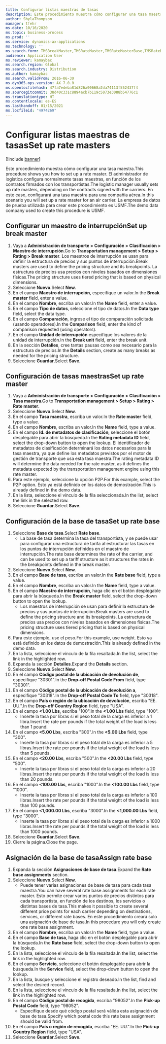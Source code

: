```yaml
---
title: Configurar listas maestras de tasas
description: Este procedimiento muestra cómo configurar una tasa maestra.
author: ShylaThompson
manager: tfehr
ms.date: 10/16/2020
ms.topic: business-process
ms.prod: ''
ms.service: dynamics-ax-applications
ms.technology: ''
ms.search.form: TMSBreakMaster,TMSRateMaster,TMSRateMasterBase,TMSRateBaseType, TMSRouteWorkbench
audience: Application User
ms.reviewer: kamaybac
ms.search.region: Global
ms.search.industry: Distribution
ms.author: kamaybac
ms.search.validFrom: 2016-06-30
ms.dyn365.ops.version: AX 7.0.0
ms.openlocfilehash: 47fa7edeba81d826a00668a2da74113f552437f4
ms.sourcegitcommit: 38d40c331c8894acb7b119c5073e3088b54776c1
ms.translationtype: HT
ms.contentlocale: es-ES
ms.lasthandoff: 01/15/2021
ms.locfileid: "4974269"
---
```

# <a name="set-up-rate-masters"></a><span data-ttu-id="599dc-103">Configurar listas maestras de tasas</span><span class="sxs-lookup"><span data-stu-id="599dc-103">Set up rate masters</span></span>

[!include [banner](../../includes/banner.md)]

<span data-ttu-id="599dc-104">Este procedimiento muestra cómo configurar una tasa maestra.</span><span class="sxs-lookup"><span data-stu-id="599dc-104">This procedure shows you how to set up a rate master.</span></span> <span data-ttu-id="599dc-105">El administrador de logística configura normalmente tasas maestras, en función de los contratos firmados con los transportistas.</span><span class="sxs-lookup"><span data-stu-id="599dc-105">The logistic manager usually sets up rate masters, depending on the contracts signed with the carriers.</span></span> <span data-ttu-id="599dc-106">En este caso, configurará una tasa maestra para una compañía aérea.</span><span class="sxs-lookup"><span data-stu-id="599dc-106">In this scenario you will set up a rate master for an air carrier.</span></span> <span data-ttu-id="599dc-107">La empresa de datos de prueba utilizada para crear este procedimiento es USMF.</span><span class="sxs-lookup"><span data-stu-id="599dc-107">The demo data company used to create this procedure is USMF.</span></span>

## <a name="set-up-break-master"></a><span data-ttu-id="599dc-108">Configurar un maestro de interrupción</span><span class="sxs-lookup"><span data-stu-id="599dc-108">Set up break master</span></span>

1. <span data-ttu-id="599dc-109">Vaya a **Administración de transporte > Configuración > Clasificación > Maestro de interrupción**.</span><span class="sxs-lookup"><span data-stu-id="599dc-109">Go to **Transportation management > Setup > Rating > Break master**.</span></span> <span data-ttu-id="599dc-110">Los maestros de interrupción se usan para definir la estructura de precios y sus puntos de interrupción.</span><span class="sxs-lookup"><span data-stu-id="599dc-110">Break masters are used to define the pricing structure and its breakpoints.</span></span> <span data-ttu-id="599dc-111">La estructura de precios usa precios con niveles basados en dimensiones físicas.</span><span class="sxs-lookup"><span data-stu-id="599dc-111">The pricing structure uses tiered pricing that is based on physical dimensions.</span></span>  
1. <span data-ttu-id="599dc-112">Seleccione **Nuevo**.</span><span class="sxs-lookup"><span data-stu-id="599dc-112">Select **New**.</span></span>
1. <span data-ttu-id="599dc-113">En el campo **Maestro de interrupción**, especifique un valor.</span><span class="sxs-lookup"><span data-stu-id="599dc-113">In the **Break master** field, enter a value.</span></span>
1. <span data-ttu-id="599dc-114">En el campo **Nombre**, escriba un valor.</span><span class="sxs-lookup"><span data-stu-id="599dc-114">In the **Name** field, enter a value.</span></span>
1. <span data-ttu-id="599dc-115">En el campo **Tipo de datos**, seleccione el tipo de datos.</span><span class="sxs-lookup"><span data-stu-id="599dc-115">In the **Data type** field, select the data type.</span></span>
1. <span data-ttu-id="599dc-116">En el campo **Comparación**, ingrese el tipo de comparación solicitada (usando operadores).</span><span class="sxs-lookup"><span data-stu-id="599dc-116">In the **Comparison** field, enter the kind of comparison requested (using operators).</span></span>
1. <span data-ttu-id="599dc-117">En el campo **Unidad de interrupción** especifique los valores de la unidad de interrupción.</span><span class="sxs-lookup"><span data-stu-id="599dc-117">In the **Break unit** field, enter the break unit.</span></span>
1. <span data-ttu-id="599dc-118">En la sección **Detalles**, cree tantas pausas como sea necesario para la estructura de precios.</span><span class="sxs-lookup"><span data-stu-id="599dc-118">In the **Details** section, create as many breaks as needed for the pricing structure.</span></span>
1. <span data-ttu-id="599dc-119">Seleccione **Guardar**.</span><span class="sxs-lookup"><span data-stu-id="599dc-119">Select **Save**.</span></span>

## <a name="set-up-rate-master"></a><span data-ttu-id="599dc-120">Configuración de tasas maestras</span><span class="sxs-lookup"><span data-stu-id="599dc-120">Set up rate master</span></span>

1. <span data-ttu-id="599dc-121">Vaya a **Administración de transporte > Configuración > Clasificación > Tasa maestra**.</span><span class="sxs-lookup"><span data-stu-id="599dc-121">Go to **Transportation management > Setup > Rating > Rate master**.</span></span>
1. <span data-ttu-id="599dc-122">Seleccione **Nuevo**.</span><span class="sxs-lookup"><span data-stu-id="599dc-122">Select **New**.</span></span>
1. <span data-ttu-id="599dc-123">En el campo **Tasa maestra**, escriba un valor.</span><span class="sxs-lookup"><span data-stu-id="599dc-123">In the **Rate master** field, type a value.</span></span>
1. <span data-ttu-id="599dc-124">En el campo **Nombre**, escriba un valor.</span><span class="sxs-lookup"><span data-stu-id="599dc-124">In the **Name** field, type a value.</span></span>
1. <span data-ttu-id="599dc-125">En el campo **Id. de metadatos de clasificación**, seleccione el botón desplegable para abrir la búsqueda.</span><span class="sxs-lookup"><span data-stu-id="599dc-125">In the **Rating metadata ID** field, select the drop-down button to open the lookup.</span></span> <span data-ttu-id="599dc-126">El identificador de metadatos de clasificación determinará los datos necesarios para la tasa maestra, ya que define los metadatos previstos por el motor de gestión de transporte que usa esta tasa maestra.</span><span class="sxs-lookup"><span data-stu-id="599dc-126">The rating metadata ID will determine the data needed for the rate master, as it defines the metadata expected by the transportation management engine using this rate master.</span></span>  
1. <span data-ttu-id="599dc-127">Para este ejemplo, seleccione la opción P2P.</span><span class="sxs-lookup"><span data-stu-id="599dc-127">For this example, select the P2P option.</span></span> <span data-ttu-id="599dc-128">Esto ya está definido en los datos de demostración.</span><span class="sxs-lookup"><span data-stu-id="599dc-128">This is already defined in the demo data.</span></span>
1. <span data-ttu-id="599dc-129">En la lista, seleccione el vínculo de la fila seleccionada.</span><span class="sxs-lookup"><span data-stu-id="599dc-129">In the list, select the link in the selected row.</span></span>
1. <span data-ttu-id="599dc-130">Seleccione **Guardar**.</span><span class="sxs-lookup"><span data-stu-id="599dc-130">Select **Save**.</span></span>

## <a name="set-up-rate-base"></a><span data-ttu-id="599dc-131">Configuración de la base de tasa</span><span class="sxs-lookup"><span data-stu-id="599dc-131">Set up rate base</span></span>

1. <span data-ttu-id="599dc-132">Seleccione **Base de tasa**.</span><span class="sxs-lookup"><span data-stu-id="599dc-132">Select **Rate base**.</span></span>
    * <span data-ttu-id="599dc-133">La base de tasa determina la tasa del transportista, y se puede usar para configurar una estructura de tarifa al estructurar las tasas en los puntos de interrupción definidos en el maestro de interrupción.</span><span class="sxs-lookup"><span data-stu-id="599dc-133">The rate base determines the rate of the carrier, and can be used to set up a tariff structure as it structures the rates in the breakpoints defined in the break master.</span></span>  
2. <span data-ttu-id="599dc-134">Seleccione **Nuevo**.</span><span class="sxs-lookup"><span data-stu-id="599dc-134">Select **New**.</span></span>
3. <span data-ttu-id="599dc-135">En el campo **Base de tasa**, escriba un valor.</span><span class="sxs-lookup"><span data-stu-id="599dc-135">In the **Rate base** field, type a value.</span></span>
4. <span data-ttu-id="599dc-136">En el campo **Nombre**, escriba un valor.</span><span class="sxs-lookup"><span data-stu-id="599dc-136">In the **Name** field, type a value.</span></span>
5. <span data-ttu-id="599dc-137">En el campo **Maestro de interrupción**, haga clic en el botón desplegable para abrir la búsqueda.</span><span class="sxs-lookup"><span data-stu-id="599dc-137">In the **Break master** field, select the drop-down button to open the lookup.</span></span>
    * <span data-ttu-id="599dc-138">Los maestros de interrupción se usan para definir la estructura de precios y sus puntos de interrupción.</span><span class="sxs-lookup"><span data-stu-id="599dc-138">Break masters are used to define the pricing structure and its breakpoints.</span></span> <span data-ttu-id="599dc-139">La estructura de precios usa precios con niveles basados en dimensiones físicas.</span><span class="sxs-lookup"><span data-stu-id="599dc-139">The pricing structure uses tiered pricing that is based on physical dimensions.</span></span>  
6. <span data-ttu-id="599dc-140">Para este ejemplo, use el peso.</span><span class="sxs-lookup"><span data-stu-id="599dc-140">For this example, use weight.</span></span> <span data-ttu-id="599dc-141">Esto ya está definido en los datos de demostración.</span><span class="sxs-lookup"><span data-stu-id="599dc-141">This is already defined in the demo data.</span></span>
7. <span data-ttu-id="599dc-142">En la lista, seleccione el vínculo de la fila resaltada.</span><span class="sxs-lookup"><span data-stu-id="599dc-142">In the list, select the link in the highlighted row.</span></span>
8. <span data-ttu-id="599dc-143">Expanda la sección **Detalles**.</span><span class="sxs-lookup"><span data-stu-id="599dc-143">Expand the **Details** section.</span></span>
9. <span data-ttu-id="599dc-144">Seleccione **Nuevo**.</span><span class="sxs-lookup"><span data-stu-id="599dc-144">Select **New**.</span></span>
10. <span data-ttu-id="599dc-145">En el campo **Código postal de la ubicación de devolución de**, especifique "30301".</span><span class="sxs-lookup"><span data-stu-id="599dc-145">In the **Drop-off Postal Code From** field, type "30301".</span></span>
11. <span data-ttu-id="599dc-146">En el campo **Código postal de la ubicación de devolución a**, especifique "30318".</span><span class="sxs-lookup"><span data-stu-id="599dc-146">In the **Drop-off Postal Code To** field, type "30318".</span></span>
12. <span data-ttu-id="599dc-147">En el campo **País o región de la ubicación de devolución**, escriba "EE. UU.".</span><span class="sxs-lookup"><span data-stu-id="599dc-147">In the **Drop-off Country Region** field, type "USA".</span></span>
13. <span data-ttu-id="599dc-148">En el campo **<1.00 Lbs**, escriba "100".</span><span class="sxs-lookup"><span data-stu-id="599dc-148">In the **<1.00 Lbs** field, type "100".</span></span>
    * <span data-ttu-id="599dc-149">Inserte la tasa por libras si el peso total de la carga es inferior a 1 libra.</span><span class="sxs-lookup"><span data-stu-id="599dc-149">Insert the rate per pounds if the total weight of the load is less than 1 pound.</span></span>  
14. <span data-ttu-id="599dc-150">En el campo **<5.00 Lbs**, escriba "300".</span><span class="sxs-lookup"><span data-stu-id="599dc-150">In the **<5.00 Lbs** field, type "300".</span></span>
    * <span data-ttu-id="599dc-151">Inserte la tasa por libras si el peso total de la carga es inferior a 5 libras.</span><span class="sxs-lookup"><span data-stu-id="599dc-151">Insert the rate per pounds if the total weight of the load is less than 5 pounds.</span></span>  
15. <span data-ttu-id="599dc-152">En el campo **<20.00 Lbs**, escriba "500".</span><span class="sxs-lookup"><span data-stu-id="599dc-152">In the **<20.00 Lbs** field, type "500".</span></span>
    * <span data-ttu-id="599dc-153">Inserte la tasa por libras si el peso total de la carga es inferior a 20 libras.</span><span class="sxs-lookup"><span data-stu-id="599dc-153">Insert the rate per pounds if the total weight of the load is less than 20 pounds.</span></span>  
16. <span data-ttu-id="599dc-154">En el campo **<100.00 Lbs**, escriba "1000".</span><span class="sxs-lookup"><span data-stu-id="599dc-154">In the **<100.00 Lbs** field, type "1000".</span></span>
    * <span data-ttu-id="599dc-155">Inserte la tasa por libras si el peso total de la carga es inferior a 100 libras.</span><span class="sxs-lookup"><span data-stu-id="599dc-155">Insert the rate per pounds if the total weight of the load is less than 100 pounds.</span></span>  
17. <span data-ttu-id="599dc-156">En el campo **<1,000.00 Lbs**, escriba "3000".</span><span class="sxs-lookup"><span data-stu-id="599dc-156">In the **<1,000.00 Lbs** field, type "3000".</span></span>
    * <span data-ttu-id="599dc-157">Inserte la tasa por libras si el peso total de la carga es inferior a 1000 libras.</span><span class="sxs-lookup"><span data-stu-id="599dc-157">Insert the rate per pounds if the total weight of the load is less than 1000 pounds.</span></span>  
18. <span data-ttu-id="599dc-158">Seleccione **Guardar**.</span><span class="sxs-lookup"><span data-stu-id="599dc-158">Select **Save**.</span></span>
19. <span data-ttu-id="599dc-159">Cierre la página.</span><span class="sxs-lookup"><span data-stu-id="599dc-159">Close the page.</span></span>

## <a name="assign-rate-base"></a><span data-ttu-id="599dc-160">Asignación de la base de tasa</span><span class="sxs-lookup"><span data-stu-id="599dc-160">Assign rate base</span></span>

1. <span data-ttu-id="599dc-161">Expanda la sección **Asignaciones de base de tasa**.</span><span class="sxs-lookup"><span data-stu-id="599dc-161">Expand the **Rate base assignments** section.</span></span>
2. <span data-ttu-id="599dc-162">Seleccione **Nuevo**.</span><span class="sxs-lookup"><span data-stu-id="599dc-162">Select **New**.</span></span>
    * <span data-ttu-id="599dc-163">Puede tener varias asignaciones de base de tasa para cada tasa maestra.</span><span class="sxs-lookup"><span data-stu-id="599dc-163">You can have several rate base assignments for each rate master.</span></span> <span data-ttu-id="599dc-164">Esto permite crear varios puntos de precios distintos para cada transportista, en función de los destinos, los servicios o distintas bases de tasa.</span><span class="sxs-lookup"><span data-stu-id="599dc-164">This makes it possible to create several different price points for each carrier depending on destinations, services, or different rate bases.</span></span> <span data-ttu-id="599dc-165">En este procedimiento creará solo una asignación de base de tasa.</span><span class="sxs-lookup"><span data-stu-id="599dc-165">In this procedure you will only create one rate base assignment.</span></span>  
3. <span data-ttu-id="599dc-166">En el campo **Nombre**, escriba un valor.</span><span class="sxs-lookup"><span data-stu-id="599dc-166">In the **Name** field, type a value.</span></span>
4. <span data-ttu-id="599dc-167">En el campo **Base de tasa**, haga clic en el botón desplegable para abrir la búsqueda.</span><span class="sxs-lookup"><span data-stu-id="599dc-167">In the **Rate base** field, select the drop-down button to open the lookup.</span></span>
5. <span data-ttu-id="599dc-168">En la lista, seleccione el vínculo de la fila resaltada.</span><span class="sxs-lookup"><span data-stu-id="599dc-168">In the list, select the link in the highlighted row.</span></span>
6. <span data-ttu-id="599dc-169">En el campo **Servicio**, seleccione el botón desplegable para abrir la búsqueda.</span><span class="sxs-lookup"><span data-stu-id="599dc-169">In the **Service** field, select the drop-down button to open the lookup.</span></span>
7. <span data-ttu-id="599dc-170">En la lista, busque y seleccione el registro deseado.</span><span class="sxs-lookup"><span data-stu-id="599dc-170">In the list, find and select the desired record.</span></span>
8. <span data-ttu-id="599dc-171">En la lista, seleccione el vínculo de la fila resaltada.</span><span class="sxs-lookup"><span data-stu-id="599dc-171">In the list, select the link in the highlighted row.</span></span>
9. <span data-ttu-id="599dc-172">En el campo **Código postal de recogida**, escriba "98052".</span><span class="sxs-lookup"><span data-stu-id="599dc-172">In the **Pick-up Postal Code** field, type "98052".</span></span>
    * <span data-ttu-id="599dc-173">Especifique desde qué código postal será válida esta asignación de base de tasa.</span><span class="sxs-lookup"><span data-stu-id="599dc-173">Specify which postal code this rate base assignment should be valid from.</span></span>
10. <span data-ttu-id="599dc-174">En el campo **País o región de recogida**, escriba "EE. UU.".</span><span class="sxs-lookup"><span data-stu-id="599dc-174">In the **Pick-up Country Region** field, type "USA".</span></span>
11. <span data-ttu-id="599dc-175">Seleccione **Guardar**.</span><span class="sxs-lookup"><span data-stu-id="599dc-175">Select **Save**.</span></span>
